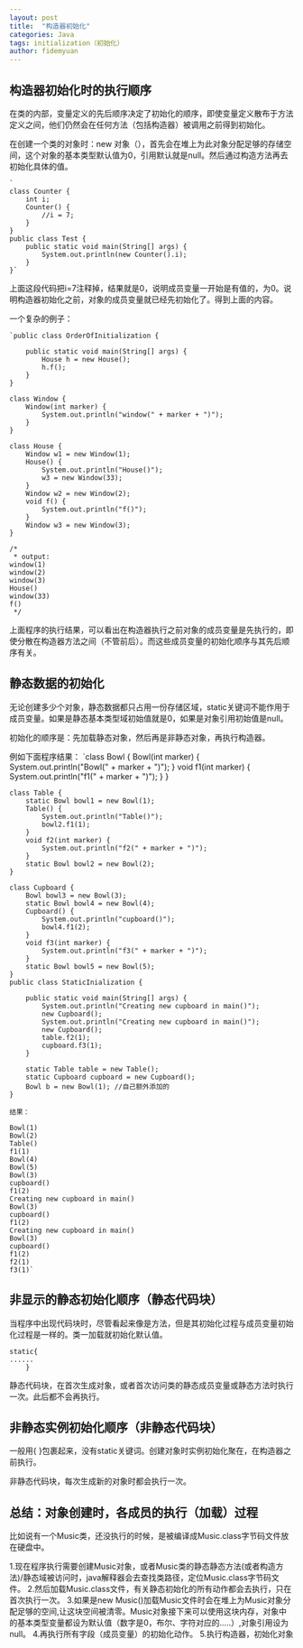 ```yaml
---
layout: post
title:  "构造器初始化"
categories: Java
tags: initialization（初始化）
author: fidemyuan
---
```


## 构造器初始化时的执行顺序

在类的内部，变量定义的先后顺序决定了初始化的顺序，即使变量定义散布于方法定义之间，他们仍然会在任何方法（包括构造器）被调用之前得到初始化。

在创建一个类的对象时：new 对象（），首先会在堆上为此对象分配足够的存储空间，这个对象的基本类型默认值为0，引用默认就是null。然后通过构造方法再去初始化具体的值。

	`
	class Counter {
		int i;
		Counter() {
			//i = 7;
		}
	}
	public class Test {
		public static void main(String[] args) {
			System.out.println(new Counter().i);
		}
	}`
上面这段代码把i=7注释掉，结果就是0，说明成员变量一开始是有值的，为0。说明构造器初始化之前，对象的成员变量就已经先初始化了。得到上面的内容。

一个复杂的例子：

	`public class OrderOfInitialization {
	 
		public static void main(String[] args) {
			House h = new House();
			h.f();
		}
	}
	 
	class Window {
		Window(int marker) {
			System.out.println("window(" + marker + ")");
		}
	}
	 
	class House {
		Window w1 = new Window(1);
		House() {
			System.out.println("House()");
			w3 = new Window(33);
		}
		Window w2 = new Window(2);
		void f() {
			System.out.println("f()");
		}
		Window w3 = new Window(3);
	}
	 
	/*
	 * output:
	window(1)
	window(2)
	window(3)
	House()
	window(33)
	f()
	 */
上面程序的执行结果，可以看出在构造器执行之前对象的成员变量是先执行的，即使分散在构造器方法之间（不管前后）。而这些成员变量的初始化顺序与其先后顺序有关。

##  静态数据的初始化

无论创建多少个对象，静态数据都只占用一份存储区域，static关键词不能作用于成员变量。如果是静态基本类型域初始值就是0，如果是对象引用初始值是null。

初始化的顺序是：先加载静态对象，然后再是非静态对象，再执行构造器。

例如下面程序结果：
	`class Bowl {
		Bowl(int marker) {
			System.out.println("Bowl(" + marker + ")");
		}
		void f1(int marker) {
			System.out.println("f1(" + marker + ")");
		}
	}
	 
	class Table {
		static Bowl bowl1 = new Bowl(1);
		Table() {
			System.out.println("Table()");
			bowl2.f1(1);
		} 
		void f2(int marker) {
			System.out.println("f2(" + marker + ")");
		}
		static Bowl bowl2 = new Bowl(2);
	}
	 
	class Cupboard {
		Bowl bowl3 = new Bowl(3);
		static Bowl bowl4 = new Bowl(4);
		Cupboard() {
			System.out.println("cupboard()");
			bowl4.f1(2);
		}
		void f3(int marker) {
			System.out.println("f3(" + marker + ")");
		}
		static Bowl bowl5 = new Bowl(5);
	}
	public class StaticInialization {
	 
		public static void main(String[] args) {
			System.out.println("Creating new cupboard in main()");
			new Cupboard();
			System.out.println("Creating new cupboard in main()");
			new Cupboard();
			table.f2(1);
			cupboard.f3(1);
		}
		
		static Table table = new Table();
		static Cupboard cupboard = new Cupboard();
		Bowl b = new Bowl(1); //自己额外添加的
	}

	结果：

	Bowl(1)
	Bowl(2)
	Table()
	f1(1)
	Bowl(4)
	Bowl(5)
	Bowl(3)
	cupboard()
	f1(2)
	Creating new cupboard in main()
	Bowl(3)
	cupboard()
	f1(2)
	Creating new cupboard in main()
	Bowl(3)
	cupboard()
	f1(2)
	f2(1)
	f3(1)`
## 非显示的静态初始化顺序（静态代码块）

当程序中出现代码块时，尽管看起来像是方法，但是其初始化过程与成员变量初始化过程是一样的。类一加载就初始化默认值。
	
	static{
	......
		}

静态代码块，在首次生成对象，或者首次访问类的静态成员变量或静态方法时执行一次。此后都不会再执行。

## 非静态实例初始化顺序（非静态代码块）
一般用{  }包裹起来，没有static关键词。创建对象时实例初始化聚在，在构造器之前执行。

非静态代码块，每次生成新的对象时都会执行一次。

## 总结：对象创建时，各成员的执行（加载）过程
比如说有一个Music类，还没执行的时候，是被编译成Music.class字节码文件放在硬盘中。

1.现在程序执行需要创建Music对象，或者Music类的静态静态方法(或者构造方法)/静态域被访问时，java解释器会去查找类路径，定位Music.class字节码文件。
2.然后加载Music.class文件，有关静态初始化的所有动作都会去执行，只在首次执行一次。
3.如果是new Music()加载Music文件时会在堆上为Music对象分配足够的空间,让这块空间被清零。Music对象接下来可以使用这块内存，对象中的基本类型变量都设为默认值（数字是0，布尔、字符对应的.....）,对象引用设为null。
4.再执行所有字段（成员变量）的初始化动作。
5.执行构造器，初始化对象